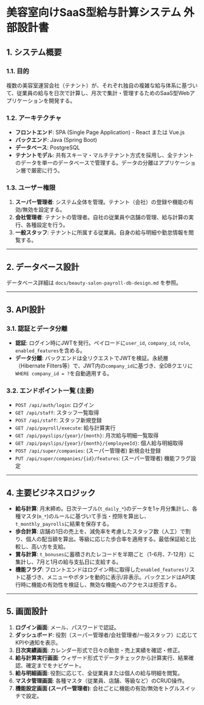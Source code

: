 # 美容室向けSaaS型給与計算システム 外部設計書

## 1. システム概要

### 1.1. 目的
複数の美容室運営会社（テナント）が、それぞれ独自の複雑な給与体系に基づいて、従業員の給与を日次で計算し、月次で集計・管理するためのSaaS型Webアプリケーションを開発する。

### 1.2. アーキテクチャ
- **フロントエンド**: SPA (Single Page Application) - React または Vue.js
- **バックエンド**: Java (Spring Boot)
- **データベース**: PostgreSQL
- **テナントモデル**: 共有スキーマ・マルチテナント方式を採用し、全テナントのデータを単一のデータベースで管理する。データの分離はアプリケーション層で厳密に行う。

### 1.3. ユーザー権限
1.  **スーパー管理者**: システム全体を管理。テナント（会社）の登録や機能の有効/無効を設定する。
2.  **会社管理者**: テナントの管理者。自社の従業員や店舗の管理、給与計算の実行、各種設定を行う。
3.  **一般スタッフ**: テナントに所属する従業員。自身の給与明細や勤怠情報を閲覧する。

---

## 2. データベース設計
データベース詳細は `docs/beauty-salon-payroll-db-design.md` を参照。

---

## 3. API設計

### 3.1. 認証とデータ分離
- **認証**: ログイン時にJWTを発行。ペイロードに`user_id`, `company_id`, `role`, `enabled_features`を含める。
- **データ分離**: バックエンドは全リクエストでJWTを検証。永続層（Hibernate Filters等）で、JWT内の`company_id`に基づき、全DBクエリに`WHERE company_id = ?`を自動適用する。

### 3.2. エンドポイント一覧 (主要)
- `POST /api/auth/login`: ログイン
- `GET /api/staff`: スタッフ一覧取得
- `POST /api/staff`: スタッフ新規登録
- `GET /api/payroll/execute`: 給与計算実行
- `GET /api/payslips/{year}/{month}`: 月次給与明細一覧取得
- `GET /api/payslips/{year}/{month}/{employeeId}`: 個人給与明細取得
- `POST /api/super/companies`: (スーパー管理者) 新規会社登録
- `PUT /api/super/companies/{id}/features`: (スーパー管理者) 機能フラグ設定

---

## 4. 主要ビジネスロジック

- **給与計算**: 月末締め。日次テーブル(`t_daily_*`)のデータを1ヶ月分集計し、各種マスタ(`m_*`)のルールに基づいて手当・控除を算出し、`t_monthly_payrolls`に結果を保存する。
- **歩合計算**: 店舗の1日の売上を、減免率を考慮したスタッフ数（人工）で割り、個人の配当額を算出。等級に応じた歩合率を適用する。最低保証給と比較し、高い方を支給。
- **賞与計算**: `t_bonuses`に蓄積されたレコードを半期ごと（1-6月、7-12月）に集計し、7月と1月の給与支払日に支給する。
- **機能フラグ**: フロントエンドはログイン時に取得した`enabled_features`リストに基づき、メニューやボタンを動的に表示/非表示。バックエンドはAPI実行時に機能の有効性を検証し、無効な機能へのアクセスは拒否する。

---

## 5. 画面設計

1.  **ログイン画面**: メール、パスワードで認証。
2.  **ダッシュボード**: 役割（スーパー管理者/会社管理者/一般スタッフ）に応じてKPIや通知を表示。
3.  **日次実績画面**: カレンダー形式で日々の勤怠・売上実績を確認・修正。
4.  **給与計算実行画面**: ウィザード形式でデータチェックから計算実行、結果確認、確定までをナビゲート。
5.  **給与明細画面**: 役割に応じて、全従業員または個人の給与明細を閲覧。
6.  **マスタ管理画面**: 各種マスタ（従業員、店舗、等級など）のCRUD操作。
7.  **機能設定画面 (スーパー管理者)**: 会社ごとに機能の有効/無効をトグルスイッチで設定。
